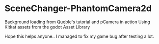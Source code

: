 # SceneChanger-PhantomCamera2d
Background loading from Queble's tutorial and pCamera in action
Using Kitkat assets from the godot Asset Library


Hope this helps anyone..
I managed to fix my game bug after testing a lot.



